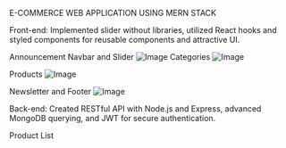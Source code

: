 E-COMMERCE WEB APPLICATION USING MERN STACK

Front-end: Implemented slider without libraries, utilized React hooks and styled components for reusable components and attractive UI.

Announcement Navbar and Slider
![Image](https://github.com/user-attachments/assets/64629fc7-eb03-4f1c-a073-19fd50072d7b)
Categories
![Image](https://github.com/user-attachments/assets/13040b51-2ce9-41d8-bd22-fd06fe6fcb66)

Products
![Image](https://github.com/user-attachments/assets/c9461a99-dfc4-436e-b852-c2daa6a9e75e)

Newsletter and Footer
![Image](https://github.com/user-attachments/assets/694d42f7-240e-4636-b305-85b2dfa1ba82)

Back-end: Created RESTful API with Node.js and Express, advanced MongoDB querying, and JWT for secure authentication.

Product List

